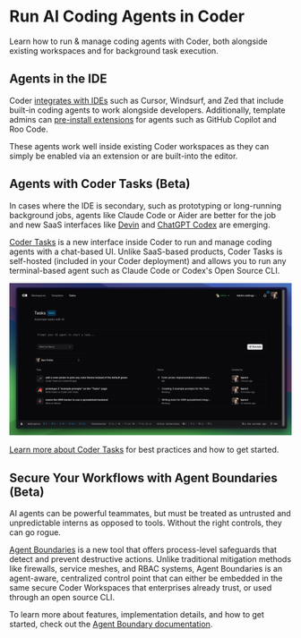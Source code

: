 # Run AI Coding Agents in Coder

Learn how to run & manage coding agents with Coder, both alongside existing workspaces and for background task execution.

## Agents in the IDE

Coder [integrates with IDEs](../user-guides/workspace-access/index.md) such as Cursor, Windsurf, and Zed that include built-in coding agents to work alongside developers. Additionally, template admins can [pre-install extensions](https://registry.coder.com/modules/coder/vscode-web) for agents such as GitHub Copilot and Roo Code.

These agents work well inside existing Coder workspaces as they can simply be enabled via an extension or are built-into the editor.

## Agents with Coder Tasks (Beta)

In cases where the IDE is secondary, such as prototyping or long-running background jobs, agents like Claude Code or Aider are better for the job and new SaaS interfaces like [Devin](https://devin.ai) and [ChatGPT Codex](https://openai.com/index/introducing-codex/) are emerging.

[Coder Tasks](./tasks.md) is a new interface inside Coder to run and manage coding agents with a chat-based UI. Unlike SaaS-based products, Coder Tasks is self-hosted (included in your Coder deployment) and allows you to run any terminal-based agent such as Claude Code or Codex's Open Source CLI.

![Coder Tasks UI](../images/guides/ai-agents/tasks-ui.png)

[Learn more about Coder Tasks](./tasks.md) for best practices and how to get started.

## Secure Your Workflows with Agent Boundaries (Beta)

AI agents can be powerful teammates, but must be treated as untrusted and unpredictable interns as opposed to tools. Without the right controls, they can go rogue.

[Agent Boundaries](./agent-boundary.md) is a new tool that offers process-level safeguards that detect and prevent destructive actions. Unlike traditional mitigation methods like firewalls, service meshes, and RBAC systems, Agent Boundaries is an agent-aware, centralized control point that can either be embedded in the same secure Coder Workspaces that enterprises already trust, or used through an open source CLI.

To learn more about features, implementation details, and how to get started, check out the [Agent Boundary documentation](./agent-boundary.md).
